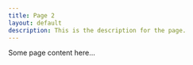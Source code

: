 ```yaml
---
title: Page 2
layout: default
description: This is the description for the page.
---
```


Some page content here...
